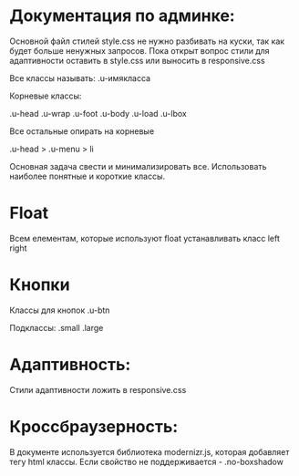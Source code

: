 Документация по админке:
=========
Основной файл стилей style.css не нужно разбивать на куски, так как будет больше ненужных запросов.
Пока открыт вопрос стили для адаптивности оставить в style.css или выносить в responsive.css

Все классы называть:
.u-имякласса

Корневые классы:

.u-head
.u-wrap
.u-foot
.u-body
.u-load
.u-lbox

Все остальные опирать на корневые

.u-head > .u-menu > li

Основная задача свести и минимализировать все. Использовать наиболее понятные и короткие классы.


Float
============
Всем елементам, которые используют float устанавливать класс left right

Кнопки
============
Классы для кнопок
.u-btn

Подклассы:
.small
.large



Адаптивность:
=============
Стили адаптивности ложить в responsive.css

Кроссбраузерность:
=============
В документе используется библиотека modernizr.js, которая добавляет тегу html классы. Если свойство не поддерживается - .no-boxshadow
